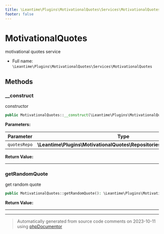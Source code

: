```yaml
---
title: \Leantime\Plugins\MotivationalQuotes\Services\MotivationalQuotes
footer: false
---
```


# MotivationalQuotes

motivational quotes service



* Full name: `\Leantime\Plugins\MotivationalQuotes\Services\MotivationalQuotes`



## Methods

### __construct

constructor

```php
public MotivationalQuotes::__construct(\Leantime\Plugins\MotivationalQuotes\Repositories\MotivationalQuotes $quotesRepo): void
```








**Parameters:**

| Parameter | Type | Description |
|-----------|------|-------------|
| `quotesRepo` | **\Leantime\Plugins\MotivationalQuotes\Repositories\MotivationalQuotes** |  |


**Return Value:**





---
### getRandomQuote

get random quote

```php
public MotivationalQuotes::getRandomQuote(): \Leantime\Plugins\MotivationalQuotes\Models\Quote
```









**Return Value:**





---


---
> Automatically generated from source code comments on 2023-10-11 using [phpDocumentor](http://www.phpdoc.org/)
